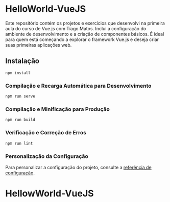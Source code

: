 # HelloWorld-VueJS

Este repositório contém os projetos e exercícios que desenvolvi na primeira aula do curso de Vue.js com Tiago Matos. Inclui a configuração do ambiente de desenvolvimento e a criação de componentes básicos. É ideal para quem está começando a explorar o framework Vue.js e deseja criar suas primeiras aplicações web.

## Instalação
```
npm install
```

### Compilação e Recarga Automática para Desenvolvimento
```
npm run serve
```

### Compilação e Minificação para Produção
```
npm run build
```

### Verificação e Correção de Erros
```
npm run lint
```

### Personalização da Configuração
Para personalizar a configuração do projeto, consulte a [referência de configuração](https://cli.vuejs.org/config/).
# HellowWorld-VueJS
